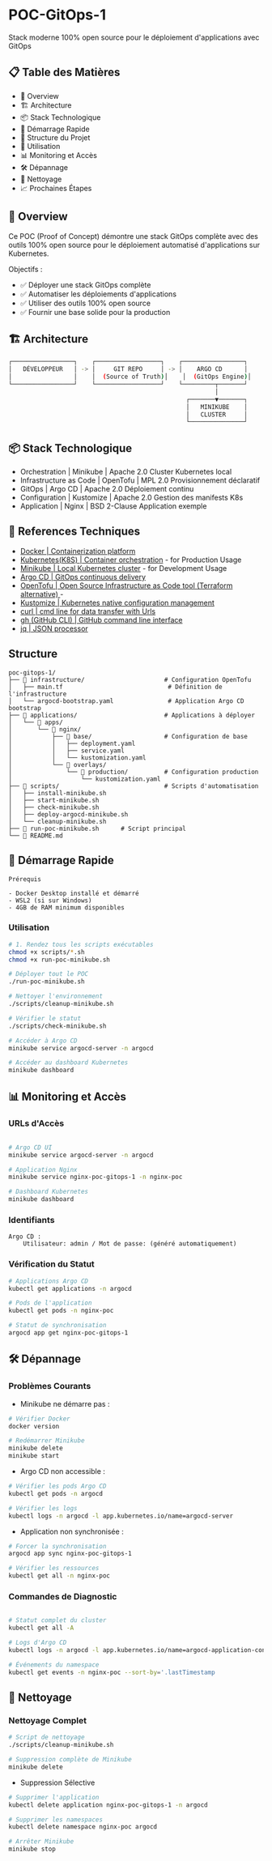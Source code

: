 # POC-GitOps-1

Stack moderne 100% open source pour le déploiement d'applications avec GitOps

## 📋 Table des Matières

   - 🎯 Overview
   - 🏗️ Architecture
   - 📦 Stack Technologique
   - 🚀 Démarrage Rapide
   - 📁 Structure du Projet
   - 🔧 Utilisation
   - 📊 Monitoring et Accès
   - 🛠️ Dépannage
   - 🧹 Nettoyage
   - 📈 Prochaines Étapes


## 🎯 Overview

Ce POC (Proof of Concept) démontre une stack GitOps complète avec des outils 100% open source pour le déploiement automatisé d'applications sur Kubernetes.

Objectifs :

  -  ✅ Déployer une stack GitOps complète
  -  ✅ Automatiser les déploiements d'applications
  -  ✅ Utiliser des outils 100% open source
  -  ✅ Fournir une base solide pour la production

## 🏗️ Architecture
```bash
┌─────────────────┐    ┌──────────────────┐    ┌─────────────────┐
│   DÉVELOPPEUR   │ -> │     GIT REPO     │ -> │    ARGO CD      │
│                 │    │  (Source of Truth)│    │  (GitOps Engine)│
└─────────────────┘    └──────────────────┘    └─────────┬───────┘
                                                         │
                                                 ┌───────▼───────┐
                                                 │   MINIKUBE    │
                                                 │   CLUSTER     │
                                                 └───────────────┘
```

## 📦 Stack Technologique

- Orchestration	            |   Minikube	       | Apache 2.0	    Cluster Kubernetes local
- Infrastructure as Code    |	OpenTofu           | MPL 2.0	    Provisionnement déclaratif
- GitOps	                |   Argo CD	           | Apache 2.0	    Déploiement continu
- Configuration	            |   Kustomize	       | Apache 2.0	    Gestion des manifests K8s
- Application	            |   Nginx	           | BSD 2-Clause	Application exemple


## 🎉 References Techniques

- [Docker | Containerization platform](https://www.docker.com/)
- [Kubernetes(K8S) | Container orchestration](https://kubernetes.io/releases/download/) - for Production Usage
- [Minikube | Local Kubernetes cluster](https://minikube.sigs.k8s.io/docs/) - for Development Usage
- [Argo CD | GitOps continuous delivery ](https://argo-cd.readthedocs.io/en/stable/)
- [OpenTofu | Open Source Infrastructure as Code tool (Terraform alternative) ](https://opentofu.org/) - 
- [Kustomize | Kubernetes native configuration management](https://kustomize.io/)
- [curl | cmd line for data transfer with Urls](https://curl.se/)
- [gh (GitHub CLI) | GitHub command line interface](https://cli.github.com/)
- [jq | JSON processor](https://doc.ubuntu-fr.org/json_query)

## Structure

```text
poc-gitops-1/
├── 📁 infrastructure/                      # Configuration OpenTofu
│   ├── main.tf                             # Définition de l'infrastructure
│   └── argocd-bootstrap.yaml               # Application Argo CD bootstrap
├── 📁 applications/                        # Applications à déployer
│   └── 📁 apps/
│       └── 📁 nginx/
│           ├── 📁 base/                    # Configuration de base
│           │   ├── deployment.yaml
│           │   ├── service.yaml
│           │   └── kustomization.yaml
│           └── 📁 overlays/
│               └── 📁 production/          # Configuration production
│                   └── kustomization.yaml
├── 📁 scripts/                             # Scripts d'automatisation
│   ├── install-minikube.sh
│   ├── start-minikube.sh
│   ├── check-minikube.sh
│   ├── deploy-argocd-minikube.sh
│   └── cleanup-minikube.sh
├── 🚀 run-poc-minikube.sh      # Script principal
└── 📖 README.md
```
## 🚀 Démarrage Rapide
    Prérequis

    - Docker Desktop installé et démarré
    - WSL2 (si sur Windows)
    - 4GB de RAM minimum disponibles

### Utilisation
```bash
# 1. Rendez tous les scripts exécutables
chmod +x scripts/*.sh
chmod +x run-poc-minikube.sh

# Déployer tout le POC
./run-poc-minikube.sh

# Nettoyer l'environnement
./scripts/cleanup-minikube.sh

# Vérifier le statut
./scripts/check-minikube.sh

# Accéder à Argo CD
minikube service argocd-server -n argocd

# Accéder au dashboard Kubernetes
minikube dashboard
```

## 📊 Monitoring et Accès
### URLs d'Accès
```bash

# Argo CD UI
minikube service argocd-server -n argocd

# Application Nginx
minikube service nginx-poc-gitops-1 -n nginx-poc

# Dashboard Kubernetes
minikube dashboard
```
### Identifiants

    Argo CD :
        Utilisateur: admin / Mot de passe: (généré automatiquement)

### Vérification du Statut
```bash
# Applications Argo CD
kubectl get applications -n argocd

# Pods de l'application
kubectl get pods -n nginx-poc

# Statut de synchronisation
argocd app get nginx-poc-gitops-1
```

## 🛠️ Dépannage
### Problèmes Courants

- Minikube ne démarre pas :
```bash
# Vérifier Docker
docker version

# Redémarrer Minikube
minikube delete
minikube start
```

- Argo CD non accessible :
```bash
# Vérifier les pods Argo CD
kubectl get pods -n argocd

# Vérifier les logs
kubectl logs -n argocd -l app.kubernetes.io/name=argocd-server
```

- Application non synchronisée :
```bash
# Forcer la synchronisation
argocd app sync nginx-poc-gitops-1

# Vérifier les ressources
kubectl get all -n nginx-poc
```

### Commandes de Diagnostic
```bash

# Statut complet du cluster
kubectl get all -A

# Logs d'Argo CD
kubectl logs -n argocd -l app.kubernetes.io/name=argocd-application-controller

# Événements du namespace
kubectl get events -n nginx-poc --sort-by='.lastTimestamp
```

## 🧹 Nettoyage

### Nettoyage Complet
```bash
# Script de nettoyage
./scripts/cleanup-minikube.sh

# Suppression complète de Minikube
minikube delete

```
- Suppression Sélective
```bash
# Supprimer l'application
kubectl delete application nginx-poc-gitops-1 -n argocd

# Supprimer les namespaces
kubectl delete namespace nginx-poc argocd

# Arrêter Minikube
minikube stop
```


